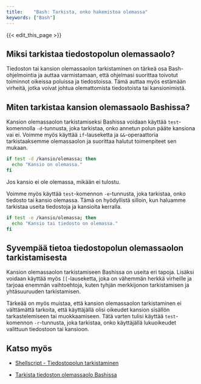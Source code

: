 ```yaml
---
title:    "Bash: Tarkista, onko hakemistoa olemassa"
keywords: ["Bash"]
---
```


{{< edit_this_page >}}

## Miksi tarkistaa tiedostopolun olemassaolo?

Tiedoston tai kansion olemassaolon tarkistaminen on tärkeä osa Bash-ohjelmointia ja auttaa varmistamaan, että ohjelmasi suorittaa toivotut toiminnot oikeissa poluissa ja tiedostoissa. Tämä auttaa myös estämään virheitä, jotka voivat johtua olemattomista tiedostoista tai kansionimistä.

## Miten tarkistaa kansion olemassaolo Bashissa?

Kansion olemassaolon tarkistamiseksi Bashissa voidaan käyttää `test`-komennolla `-d`-tunnusta, joka tarkistaa, onko annetun polun pääte kansiona vai ei. Voimme myös käyttää `if`-lauseketta ja `&&`-operaattoria tarkistaaksemme olemassaolon ja suorittaa halutut toimenpiteet sen mukaan.

```Bash
if test -d /kansio/olemassa; then
  echo "Kansio on olemassa."
fi
```

Jos kansio ei ole olemassa, mikään ei tulostu.

Voimme myös käyttää `test`-komennon `-e`-tunnusta, joka tarkistaa, onko tiedosto tai kansio olemassa. Tämä on hyödyllistä silloin, kun haluamme tarkistaa useita tiedostoja ja kansioita kerralla.

```Bash
if test -e /kansio/olemassa; then
  echo "Kansio tai tiedosto on olemassa."
fi
```

## Syvempää tietoa tiedostopolun olemassaolon tarkistamisesta

Kansion olemassaolon tarkistamiseen Bashissa on useita eri tapoja. Lisäksi voidaan käyttää myös `[[`-lauseketta, joka on vähemmän herkkä virheille ja tarjoaa enemmän vaihtoehtoja, kuten tyhjän merkkijonon tarkistamisen ja yhtäsuuruuden tarkistamisen.

Tärkeää on myös muistaa, että kansion olemassaolon tarkistaminen ei välttämättä tarkoita, että käyttäjällä olisi oikeudet kansion sisällön tarkastelemiseen tai muokkaamiseen. Tätä varten tulisi käyttää `test`-komennon `-r`-tunnusta, joka tarkistaa, onko käyttäjällä lukuoikeudet valittuun tiedostoon tai kansioon.

## Katso myös

- [Shellscript - Tiedostopolun tarkistaminen](https://www.shellscript.sh/tips/directory_exists/)

- [Tarkista tiedoston olemassaolo Bashissa](https://javarevisited.blogspot.com/2019/03/how-to-check-if-file-or-directory-exists.html)